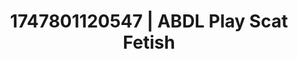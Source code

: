 ---
categories:
- Romantasy erotica
- Artistic nudes
- Erotic duality
- Mask kink
- POV erotica
image: /assets/images/1747801120547.jpg
layout: post
seo:
  description: Featured content with premium ABDL Play, Scat Fetish. HD images available.
  keywords: ABDL Play, Scat Fetish
  og_image: /assets/images/1747801120547.jpg
  schema_type: VisualArtwork
tags:
- '#1747801120547'
- ABDL Play
- Scat Fetish
title: 1747801120547 | ABDL Play Scat Fetish
---